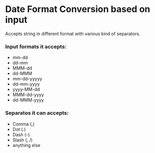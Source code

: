 Date Format Conversion based on input
======================

Accepts string in different format with various kind of separators.


### Input formats it accepts:
* mm-dd
* dd-mm
* MMM-dd
* dd-MMM
* mm-dd-yyyyy
* dd-mm-yyyy
* yyyy-MM-dd
* MMM-dd-yyyy
* dd-MMM-yyyy

### Separatos it can accepts:
- Comma (,)
- Dot (.)
- Dash (-)
- Slash (\, /)
- anything else
